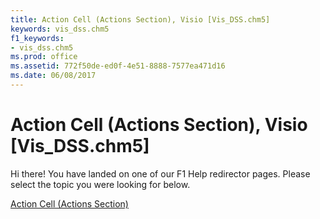 ```yaml
---
title: Action Cell (Actions Section), Visio [Vis_DSS.chm5]
keywords: vis_dss.chm5
f1_keywords:
- vis_dss.chm5
ms.prod: office
ms.assetid: 772f50de-ed0f-4e51-8888-7577ea471d16
ms.date: 06/08/2017
---
```



# Action Cell (Actions Section), Visio [Vis_DSS.chm5]

Hi there! You have landed on one of our F1 Help redirector pages. Please select the topic you were looking for below.

[Action Cell (Actions Section)](http://msdn.microsoft.com/library/435e49ee-0b51-8ce3-0589-3f0717026f4a%28Office.15%29.aspx)

